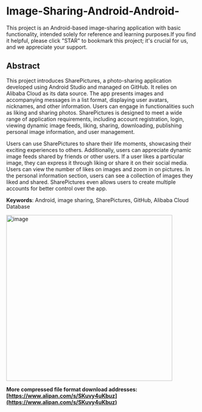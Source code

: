 # Image-Sharing-Android-Android-
This project is an Android-based image-sharing application with basic functionality, intended solely for reference and learning purposes.If you find it helpful, please click "STAR" to bookmark this project; it's crucial for us, and we appreciate your support.

## Abstract

This project introduces SharePictures, a photo-sharing application developed using Android Studio and managed on GitHub. It relies on Alibaba Cloud as its data source. The app presents images and accompanying messages in a list format, displaying user avatars, nicknames, and other information. Users can engage in functionalities such as liking and sharing photos. SharePictures is designed to meet a wide range of application requirements, including account registration, login, viewing dynamic image feeds, liking, sharing, downloading, publishing personal image information, and user management.

Users can use SharePictures to share their life moments, showcasing their exciting experiences to others. Additionally, users can appreciate dynamic image feeds shared by friends or other users. If a user likes a particular image, they can express it through liking or share it on their social media. Users can view the number of likes on images and zoom in on pictures. In the personal information section, users can see a collection of images they liked and shared. SharePictures even allows users to create multiple accounts for better control over the app.

**Keywords**: Android, image sharing, SharePictures, GitHub, Alibaba Cloud Database

<img width="440" alt="image" src="https://github.com/DrinkwangzaidiTaurus/Image-Sharing-Android-Android-/assets/88609563/cd1b24ae-4687-483e-9c0f-6033214b4736">

**More compressed file format download addresses: [https://www.alipan.com/s/SKuvy4uKbuz](https://www.alipan.com/s/SKuvy4uKbuz)**

